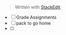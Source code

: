 


> Written with [StackEdit](https://stackedit.io/).

- [ ] Grade Assignments
- [ ] pack to go home
- [ ] 
<!--stackedit_data:
eyJoaXN0b3J5IjpbNTAyODU3NTc3XX0=
-->
